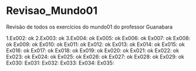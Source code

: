 # Revisao_Mundo01
 Revisão de todos os exercícios do mundo01 do professor Guanabara
 
 1.Ex002: ok
 2.Ex003: ok
 3.Ex004: ok
 Ex005: ok
 Ex006: ok
 Ex007: ok
 Ex008: ok
 Ex009: ok
 Ex010: ok
 Ex011: ok
 Ex012: ok
 Ex013: ok
 Ex014: ok
 Ex015: ok
 Ex016: ok
 Ex017: ok
 Ex018: ok
 Ex019: ok
 Ex020: ok
 Ex021: ok
 Ex022: ok
 Ex023: ok
 Ex024: ok
 Ex025: ok
 Ex026: ok
 Ex027: ok
 Ex028: ok
 Ex029: ok
 Ex030: 
 Ex031:
 Ex032:
 Ex033:
 Ex034:
 Ex035:
 
 
 
